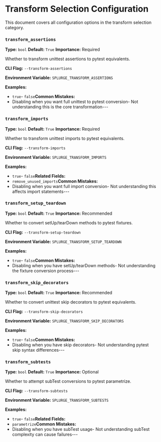 # Transform Selection Configuration

This document covers all configuration options in the transform selection category.

### `transform_assertions`

**Type:** `bool`
**Default:** `True`
**Importance:** Required

Whether to transform unittest assertions to pytest equivalents.

**CLI Flag:** `--transform-assertions`

**Environment Variable:** `SPLURGE_TRANSFORM_ASSERTIONS`

**Examples:**
- `true`- `false`**Common Mistakes:**
- Disabling when you want full unittest to pytest conversion- Not understanding this is the core transformation---

### `transform_imports`

**Type:** `bool`
**Default:** `True`
**Importance:** Required

Whether to transform unittest imports to pytest equivalents.

**CLI Flag:** `--transform-imports`

**Environment Variable:** `SPLURGE_TRANSFORM_IMPORTS`

**Examples:**
- `true`- `false`**Related Fields:**
- `remove_unused_imports`**Common Mistakes:**
- Disabling when you want full import conversion- Not understanding this affects import statements---

### `transform_setup_teardown`

**Type:** `bool`
**Default:** `True`
**Importance:** Recommended

Whether to convert setUp/tearDown methods to pytest fixtures.

**CLI Flag:** `--transform-setup-teardown`

**Environment Variable:** `SPLURGE_TRANSFORM_SETUP_TEARDOWN`

**Examples:**
- `true`- `false`**Common Mistakes:**
- Disabling when you have setUp/tearDown methods- Not understanding the fixture conversion process---

### `transform_skip_decorators`

**Type:** `bool`
**Default:** `True`
**Importance:** Recommended

Whether to convert unittest skip decorators to pytest equivalents.

**CLI Flag:** `--transform-skip-decorators`

**Environment Variable:** `SPLURGE_TRANSFORM_SKIP_DECORATORS`

**Examples:**
- `true`- `false`**Common Mistakes:**
- Disabling when you have skip decorators- Not understanding pytest skip syntax differences---

### `transform_subtests`

**Type:** `bool`
**Default:** `True`
**Importance:** Optional

Whether to attempt subTest conversions to pytest parametrize.

**CLI Flag:** `--transform-subtests`

**Environment Variable:** `SPLURGE_TRANSFORM_SUBTESTS`

**Examples:**
- `true`- `false`**Related Fields:**
- `parametrize`**Common Mistakes:**
- Disabling when you have subTest usage- Not understanding subTest complexity can cause failures---


